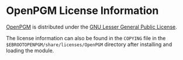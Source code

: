 # OpenPGM License Information

[OpenPGM](https://code.google.com/archive/p/openpgm/)
is distributed under the
[GNU Lesser General Public License](https://www.gnu.org/licenses/lgpl-3.0.html).

The license information can also be found in the `COPYING` file in the
`$EBROOTOPENPGM/share/licenses/OpenPGM` directory after installing and loading the 
module.
